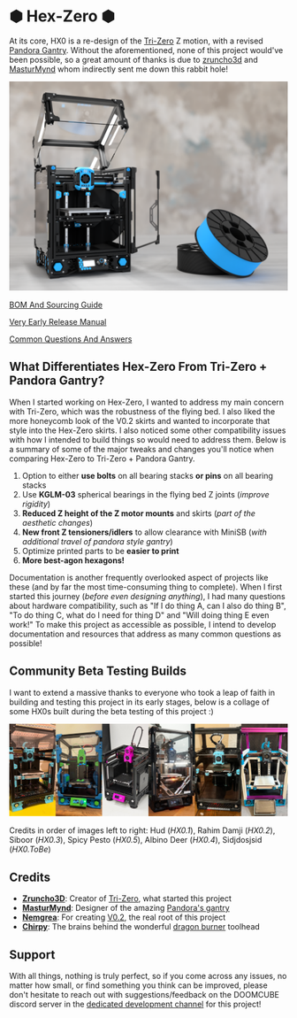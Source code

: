 # &#x2B22; Hex-Zero &#x2B22; 

At its core, HX0 is a re-design of the [Tri-Zero](https://github.com/zruncho3d/tri-zero) Z motion, with a revised [Pandora Gantry](https://github.com/MasturMynd/Pandora). Without the aforementioned, none of this project would've been possible, so a great amount of thanks is due to [zruncho3d](https://github.com/zruncho3d) and [MasturMynd](https://github.com/MasturMynd) whom indirectly sent me down this rabbit hole!

![Hex-Zero_Render](/Images/Renders/Hex-Zero_Cover_Render.png)

[BOM And Sourcing Guide](https://docs.google.com/spreadsheets/d/1F7fQtRNNPEZ1YoKCzFcIuKrkByZ1SoN8qf_lLwIh3ww/edit?usp=sharing)

[Very Early Release Manual](https://docs.google.com/presentation/d/1XJv6mhR6lkI2eAlZ3oS6MfDWln81kRRjcN10jNzyiEM/edit?usp=sharing)

[Common Questions And Answers](https://github.com/Alexander-T-Moss/Hex-Zero/blob/main/QnA.md)


## What Differentiates Hex-Zero From Tri-Zero + Pandora Gantry?

When I started working on Hex-Zero, I wanted to address my main concern with Tri-Zero, which was the robustness of the flying bed. I also liked the more honeycomb look of the V0.2 skirts and wanted to incorporate that style into the Hex-Zero skirts. I also noticed some other compatibility issues with how I intended to build things so would need to address them. Below is a summary of some of the major tweaks and changes you'll notice when comparing Hex-Zero to Tri-Zero + Pandora Gantry.

1. Option to either **use bolts** on all bearing stacks **or pins** on all bearing stacks
2. Use **KGLM-03** spherical bearings in the flying bed Z joints (_improve rigidity_)
3. **Reduced Z height of the Z motor mounts** and skirts (_part of the aesthetic changes_)
4. **New front Z tensioners/idlers** to allow clearance with MiniSB (*with additional travel of pandora style gantry*)
5. Optimize printed parts to be **easier to print**
6. **More best-agon hexagons!**

Documentation is another frequently overlooked aspect of projects like these (and by far the most time-consuming thing to complete). When I first started this journey (_before even designing anything_), I had many questions about hardware compatibility, such as "If I do thing A, can I also do thing B", "To do thing C, what do I need for thing D" and "Will doing thing E even work!" To make this project as accessible as possible, I intend to develop documentation and resources that address as many common questions as possible!



## Community Beta Testing Builds

I want to extend a massive thanks to everyone who took a leap of faith in building and testing this project in its early stages, below is a collage of some HX0s built during the beta testing of this project :)

![Beta Testing Collage](https://github.com/Alexander-T-Moss/Hex-Zero/blob/main/Images/Beta_Tester_Builds/Hex-Zero_Collage_23032024.jpg)

Credits in order of images left to right: Hud (*HX0.1*),  Rahim Damji (*HX0.2*), Siboor (*HX0.3*), Spicy Pesto (*HX0.5*), Albino Deer (*HX0.4*), Sidjdosjsid (*HX0.ToBe*)



## Credits

- **[Zruncho3D](https://github.com/zruncho3d)**: Creator of [Tri-Zero](https://github.com/zruncho3d/tri-zero), what started this project
- **[MasturMynd](https://github.com/MasturMynd)**: Designer of the amazing [Pandora's gantry](https://github.com/MasturMynd/Pandora)
- **[Nemgrea](https://github.com/nemgrea)**: For creating [V0.2](https://vorondesign.com/voron0.2), the real root of this project
- **[Chirpy](https://github.com/chirpy2605)**: The brains behind the wonderful [dragon burner](https://github.com/chirpy2605/voron/tree/main/V0/Dragon_Burner) toolhead


 
## Support

With all things, nothing is truly perfect, so if you come across any issues, no matter how small, or find something you think can be improved, please don't hesitate to reach out with suggestions/feedback on the DOOMCUBE discord server in the [dedicated development channel](https://discord.com/channels/825469421346226226/1220161815455989800) for this project!
